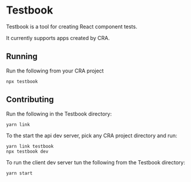 # Testbook

Testbook is a tool for creating React component tests.

It currently supports apps created by CRA.

## Running

Run the following from your CRA project
```
npx testbook
```

## Contributing

Run the following in the Testbook directory:

```
yarn link
```

To the start the api dev server, pick any CRA project directory and run:
```
yarn link testbook
npx testbook dev
```
To run the client dev server tun the following from the Testbook directory:
```
yarn start
```
